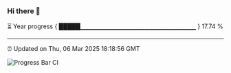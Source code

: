 ### Hi there 👋

⏳ Year progress { █████▁▁▁▁▁▁▁▁▁▁▁▁▁▁▁▁▁▁▁▁▁▁▁▁▁ } 17.74 %

---

⏰ Updated on Thu, 06 Mar 2025 18:18:56 GMT

![Progress Bar CI](https://github.com/liununu/liununu/workflows/Progress%20Bar%20CI/badge.svg)
